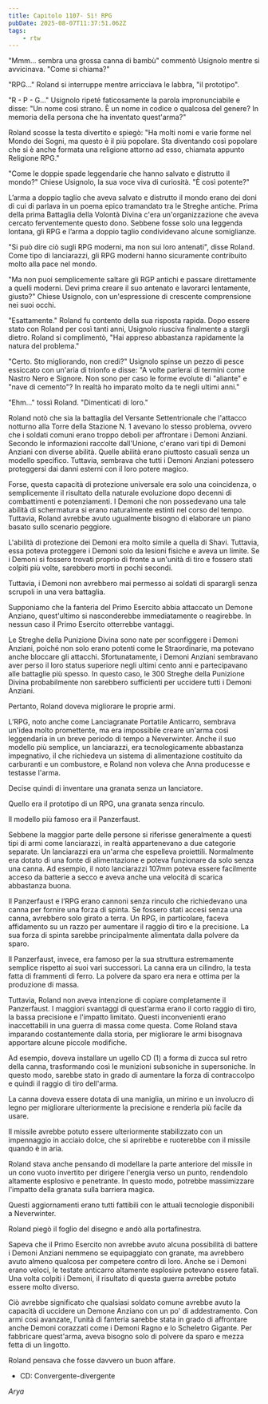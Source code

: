 ```yaml
---
title: Capitolo 1107- Sì! RPG
pubDate: 2025-08-07T11:37:51.062Z
tags:
    - rtw
---
```













"Mmm... sembra una grossa canna di bambù" commentò Usignolo mentre si avvicinava. "Come si chiama?"






"RPG..." Roland si interruppe mentre arricciava le labbra, "il prototipo".






"R - P - G..." Usignolo ripeté faticosamente la parola impronunciabile e disse: "Un nome così strano. È un nome in codice o qualcosa del genere? In memoria della persona che ha inventato quest'arma?"






Roland scosse la testa divertito e spiegò: "Ha molti nomi e varie forme nel Mondo dei Sogni, ma questo è il più popolare. Sta diventando così popolare che si è anche formata una religione attorno ad esso, chiamata appunto Religione RPG."






"Come le doppie spade leggendarie che hanno salvato e distrutto il mondo?" Chiese Usignolo, la sua voce viva di curiosità. "È così potente?"






L’arma a doppio taglio che aveva salvato e distrutto il mondo erano dei doni di cui di parlava in un poema epico tramandato tra le Streghe antiche. Prima della prima Battaglia della Volontà Divina c'era un'organizzazione che aveva cercato ferventemente questo dono. Sebbene fosse solo una leggenda lontana, gli RPG e l’arma a doppio taglio condividevano alcune somiglianze.






"Si può dire ciò sugli RPG moderni, ma non sui loro antenati", disse Roland. Come tipo di lanciarazzi, gli RPG moderni hanno sicuramente contribuito molto alla pace nel mondo.






"Ma non puoi semplicemente saltare gli RGP antichi e passare direttamente a quelli moderni. Devi prima creare il suo antenato e lavorarci lentamente, giusto?" Chiese Usignolo, con un'espressione di crescente comprensione nei suoi occhi.






"Esattamente." Roland fu contento della sua risposta rapida. Dopo essere stato con Roland per così tanti anni, Usignolo riusciva finalmente a stargli dietro. Roland si complimentò, "Hai appreso abbastanza rapidamente la natura del problema."






"Certo. Sto migliorando, non credi?" Usignolo spinse un pezzo di pesce essiccato con un'aria di trionfo e disse: "A volte parlerai di termini come Nastro Nero e Signore. Non sono per caso le forme evolute di "aliante" e "nave di cemento"? In realtà ho imparato molto da te negli ultimi anni."






"Ehm..." tossì Roland. "Dimenticati di loro."






Roland notò che sia la battaglia del Versante Settentrionale che l'attacco notturno alla Torre della Stazione N. 1 avevano lo stesso problema, ovvero che i soldati comuni erano troppo deboli per affrontare i Demoni Anziani. Secondo le informazioni raccolte dall'Unione, c'erano vari tipi di Demoni Anziani con diverse abilità. Quelle abilità erano piuttosto casuali senza un modello specifico. Tuttavia, sembrava che tutti i Demoni Anziani potessero proteggersi dai danni esterni con il loro potere magico.






Forse, questa capacità di protezione universale era solo una coincidenza, o semplicemente il risultato della naturale evoluzione dopo decenni di combattimenti e potenziamenti. I Demoni che non possedevano una tale abilità di schermatura si erano naturalmente estinti nel corso del tempo. Tuttavia, Roland avrebbe avuto ugualmente bisogno di elaborare un piano basato sullo scenario peggiore.






L'abilità di protezione dei Demoni era molto simile a quella di Shavi. Tuttavia, essa poteva proteggere i Demoni solo da lesioni fisiche e aveva un limite. Se i Demoni si fossero trovati proprio di fronte a un'unità di tiro e fossero stati colpiti più volte, sarebbero morti in pochi secondi.






Tuttavia, i Demoni non avrebbero mai permesso ai soldati di sparargli senza scrupoli in una vera battaglia.






Supponiamo che la fanteria del Primo Esercito abbia attaccato un Demone Anziano, quest'ultimo si nasconderebbe immediatamente o reagirebbe. In nessun caso il Primo Esercito otterrebbe vantaggi.






Le Streghe della Punizione Divina sono nate per sconfiggere i Demoni Anziani, poiché non solo erano potenti come le Straordinarie, ma potevano anche bloccare gli attacchi. Sfortunatamente, i Demoni Anziani sembravano aver perso il loro status superiore negli ultimi cento anni e partecipavano alle battaglie più spesso. In questo caso, le 300 Streghe della Punizione Divina probabilmente non sarebbero sufficienti per uccidere tutti i Demoni Anziani.






Pertanto, Roland doveva migliorare le proprie armi.






L’RPG, noto anche come Lanciagranate Portatile Anticarro, sembrava un'idea molto promettente, ma era impossibile creare un'arma così leggendaria in un breve periodo di tempo a Neverwinter. Anche il suo modello più semplice, un lanciarazzi, era tecnologicamente abbastanza impegnativo, il che richiedeva un sistema di alimentazione costituito da carburanti e un combustore, e Roland non voleva che Anna producesse e testasse l'arma.






Decise quindi di inventare una granata senza un lanciatore.






Quello era il prototipo di un RPG, una granata senza rinculo.






Il modello più famoso era il Panzerfaust.






Sebbene la maggior parte delle persone si riferisse generalmente a questi tipi di armi come lanciarazzi, in realtà appartenevano a due categorie separate. Un lanciarazzi era un'arma che espelleva proiettili. Normalmente era dotato di una fonte di alimentazione e poteva funzionare da solo senza una canna. Ad esempio, il noto lanciarazzi 107mm poteva essere facilmente acceso da batterie a secco e aveva anche una velocità di scarica abbastanza buona.






Il Panzerfaust e l’RPG erano cannoni senza rinculo che richiedevano una canna per fornire una forza di spinta. Se fossero stati accesi senza una canna, avrebbero solo girato a terra. Un RPG, in particolare, faceva affidamento su un razzo per aumentare il raggio di tiro e la precisione. La sua forza di spinta sarebbe principalmente alimentata dalla polvere da sparo.






Il Panzerfaust, invece, era famoso per la sua struttura estremamente semplice rispetto ai suoi vari successori. La canna era un cilindro, la testa fatta di frammenti di ferro. La polvere da sparo era nera e ottima per la produzione di massa.






Tuttavia, Roland non aveva intenzione di copiare completamente il Panzerfaust. I maggiori svantaggi di quest’arma erano il ​​corto raggio di tiro, la bassa precisione e l'impatto limitato. Questi inconvenienti erano inaccettabili in una guerra di massa come questa. Come Roland stava imparando costantemente dalla storia, per migliorare le armi bisognava apportare alcune piccole modifiche.






Ad esempio, doveva installare un ugello CD (1) a forma di zucca sul retro della canna, trasformando così le munizioni subsoniche in supersoniche. In questo modo, sarebbe stato in grado di aumentare la forza di contraccolpo e quindi il raggio di tiro dell'arma.






La canna doveva essere dotata di una maniglia, un mirino e un involucro di legno per migliorare ulteriormente la precisione e renderla più facile da usare.






Il missile avrebbe potuto essere ulteriormente stabilizzato con un impennaggio in acciaio dolce, che si aprirebbe e ruoterebbe con il missile quando è in aria.






Roland stava anche pensando di modellare la parte anteriore del missile in un cono vuoto invertito per dirigere l'energia verso un punto, rendendolo altamente esplosivo e penetrante. In questo modo, potrebbe massimizzare l'impatto della granata sulla barriera magica.






Questi aggiornamenti erano tutti fattibili con le attuali tecnologie disponibili a Neverwinter.






Roland piegò il foglio del disegno e andò alla portafinestra.






Sapeva che il Primo Esercito non avrebbe avuto alcuna possibilità di battere i Demoni Anziani nemmeno se equipaggiato con granate, ma avrebbero avuto almeno qualcosa per competere contro di loro. Anche se i Demoni erano veloci, le testate anticarro altamente esplosive potevano essere fatali. Una volta colpiti i Demoni, il risultato di questa guerra avrebbe potuto essere molto diverso.






Ciò avrebbe significato che qualsiasi soldato comune avrebbe avuto la capacità di uccidere un Demone Anziano con un po' di addestramento. Con armi così avanzate, l'unità di fanteria sarebbe stata in grado di affrontare anche Demoni corazzati come i Demoni Ragno e lo Scheletro Gigante. Per fabbricare quest'arma, aveva bisogno solo di polvere da sparo e mezza fetta di un lingotto.






Roland pensava che fosse davvero un buon affare.




<!-- wp:list -->
<ul><li>CD: Convergente-divergente</li></ul>
<!-- /wp:list -->




<em>Arya</em>


                                


                                



